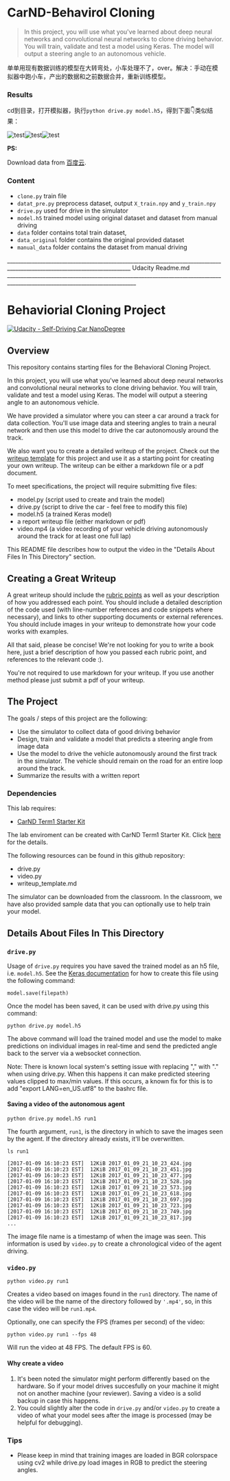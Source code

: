 

# CarND-Behavirol Cloning

> In this project, you will use what you've learned about deep neural networks and convolutional neural networks to clone driving behavior. You will train, validate and test a model using Keras. The model will output a steering angle to an autonomous vehicle.

单单用现有数据训练的模型在大转弯处，小车处理不了，over。解决：手动在模拟器中跑小车，产出的数据和之前数据合并，重新训练模型。

### Results

cd到目录，打开模拟器，执行`python drive.py model.h5`，得到下面👇类似结果：

![test](readme_img/result1.png)![test](readme_img/result2.png)![test](readme_img/result3.png)

**PS:**

Download data from [百度云](https://pan.baidu.com/s/1-nj90liWybd9Vmu-7oSzxg).



### Content 

* `clone.py` train file
* `datat_pre.py`  preprocess dataset, output `X_train.npy` and `y_train.npy` 
* `drive.py` used for drive in the simulator
* `model.h5` trained model using original dataset and dataset from manual driving 
* `data` folder contains total train dataset,
* `data_original` folder contains the original provided dataset
* `manual_data` folder contains the dataset from manual driving 

___________________________________________________________________________________________________________________________ Udacity Readme.md _____________________________________________________________________________________________________________________________ 

# Behaviorial Cloning Project

[![Udacity - Self-Driving Car NanoDegree](https://camo.githubusercontent.com/5b9aa393f43d7bb9cc6277140465f5625f2dae7c/68747470733a2f2f73332e616d617a6f6e6177732e636f6d2f756461636974792d7364632f6769746875622f736869656c642d6361726e642e737667)](http://www.udacity.com/drive)

## Overview

This repository contains starting files for the Behavioral Cloning Project.

In this project, you will use what you've learned about deep neural networks and convolutional neural networks to clone driving behavior. You will train, validate and test a model using Keras. The model will output a steering angle to an autonomous vehicle.

We have provided a simulator where you can steer a car around a track for data collection. You'll use image data and steering angles to train a neural network and then use this model to drive the car autonomously around the track.

We also want you to create a detailed writeup of the project. Check out the [writeup template](https://github.com/udacity/CarND-Behavioral-Cloning-P3/blob/master/writeup_template.md) for this project and use it as a starting point for creating your own writeup. The writeup can be either a markdown file or a pdf document.

To meet specifications, the project will require submitting five files:

- model.py (script used to create and train the model)
- drive.py (script to drive the car - feel free to modify this file)
- model.h5 (a trained Keras model)
- a report writeup file (either markdown or pdf)
- video.mp4 (a video recording of your vehicle driving autonomously around the track for at least one full lap)

This README file describes how to output the video in the "Details About Files In This Directory" section.

## Creating a Great Writeup

A great writeup should include the [rubric points](https://review.udacity.com/#!/rubrics/432/view) as well as your description of how you addressed each point. You should include a detailed description of the code used (with line-number references and code snippets where necessary), and links to other supporting documents or external references. You should include images in your writeup to demonstrate how your code works with examples.

All that said, please be concise! We're not looking for you to write a book here, just a brief description of how you passed each rubric point, and references to the relevant code :).

You're not required to use markdown for your writeup. If you use another method please just submit a pdf of your writeup.

## The Project

The goals / steps of this project are the following:

- Use the simulator to collect data of good driving behavior
- Design, train and validate a model that predicts a steering angle from image data
- Use the model to drive the vehicle autonomously around the first track in the simulator. The vehicle should remain on the road for an entire loop around the track.
- Summarize the results with a written report

### Dependencies

This lab requires:

- [CarND Term1 Starter Kit](https://github.com/udacity/CarND-Term1-Starter-Kit)

The lab enviroment can be created with CarND Term1 Starter Kit. Click [here](https://github.com/udacity/CarND-Term1-Starter-Kit/blob/master/README.md) for the details.

The following resources can be found in this github repository:

- drive.py
- video.py
- writeup_template.md

The simulator can be downloaded from the classroom. In the classroom, we have also provided sample data that you can optionally use to help train your model.

## Details About Files In This Directory

### `drive.py`

Usage of `drive.py` requires you have saved the trained model as an h5 file, i.e. `model.h5`. See the [Keras documentation](https://keras.io/getting-started/faq/#how-can-i-save-a-keras-model) for how to create this file using the following command:

```
model.save(filepath)
```

Once the model has been saved, it can be used with drive.py using this command:

```
python drive.py model.h5
```

The above command will load the trained model and use the model to make predictions on individual images in real-time and send the predicted angle back to the server via a websocket connection.

Note: There is known local system's setting issue with replacing "," with "." when using drive.py. When this happens it can make predicted steering values clipped to max/min values. If this occurs, a known fix for this is to add "export LANG=en_US.utf8" to the bashrc file.

#### Saving a video of the autonomous agent

```
python drive.py model.h5 run1
```

The fourth argument, `run1`, is the directory in which to save the images seen by the agent. If the directory already exists, it'll be overwritten.

```
ls run1

[2017-01-09 16:10:23 EST]  12KiB 2017_01_09_21_10_23_424.jpg
[2017-01-09 16:10:23 EST]  12KiB 2017_01_09_21_10_23_451.jpg
[2017-01-09 16:10:23 EST]  12KiB 2017_01_09_21_10_23_477.jpg
[2017-01-09 16:10:23 EST]  12KiB 2017_01_09_21_10_23_528.jpg
[2017-01-09 16:10:23 EST]  12KiB 2017_01_09_21_10_23_573.jpg
[2017-01-09 16:10:23 EST]  12KiB 2017_01_09_21_10_23_618.jpg
[2017-01-09 16:10:23 EST]  12KiB 2017_01_09_21_10_23_697.jpg
[2017-01-09 16:10:23 EST]  12KiB 2017_01_09_21_10_23_723.jpg
[2017-01-09 16:10:23 EST]  12KiB 2017_01_09_21_10_23_749.jpg
[2017-01-09 16:10:23 EST]  12KiB 2017_01_09_21_10_23_817.jpg
...
```

The image file name is a timestamp of when the image was seen. This information is used by `video.py` to create a chronological video of the agent driving.

### `video.py`

```
python video.py run1
```

Creates a video based on images found in the `run1` directory. The name of the video will be the name of the directory followed by `'.mp4'`, so, in this case the video will be `run1.mp4`.

Optionally, one can specify the FPS (frames per second) of the video:

```
python video.py run1 --fps 48
```

Will run the video at 48 FPS. The default FPS is 60.

#### Why create a video

1. It's been noted the simulator might perform differently based on the hardware. So if your model drives succesfully on your machine it might not on another machine (your reviewer). Saving a video is a solid backup in case this happens.
2. You could slightly alter the code in `drive.py` and/or `video.py` to create a video of what your model sees after the image is processed (may be helpful for debugging).

### Tips

- Please keep in mind that training images are loaded in BGR colorspace using cv2 while drive.py load images in RGB to predict the steering angles.

## 